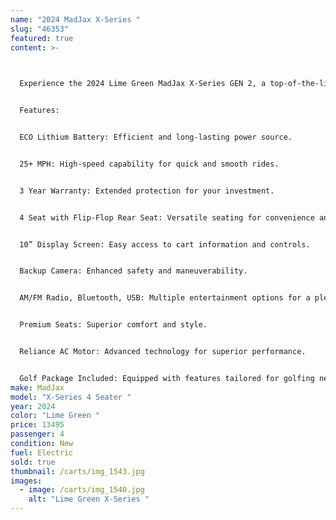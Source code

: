 ```yaml
---
name: "2024 MadJax X-Series "
slug: "46353"
featured: true
content: >-
  


  Experience the 2024 Lime Green MadJax X-Series GEN 2, a top-of-the-line golf cart designed for both performance and luxury. With a powerful ECO lithium battery and advanced features, this cart ensures a smooth and enjoyable ride at speeds over 25 mph.


  Features:


  ECO Lithium Battery: Efficient and long-lasting power source.


  25+ MPH: High-speed capability for quick and smooth rides.


  3 Year Warranty: Extended protection for your investment.


  4 Seat with Flip-Flop Rear Seat: Versatile seating for convenience and extra cargo space.


  10” Display Screen: Easy access to cart information and controls.


  Backup Camera: Enhanced safety and maneuverability.


  AM/FM Radio, Bluetooth, USB: Multiple entertainment options for a pleasant ride.


  Premium Seats: Superior comfort and style.


  Reliance AC Motor: Advanced technology for superior performance.


  Golf Package Included: Equipped with features tailored for golfing needs.
make: MadJax
model: "X-Series 4 Seater "
year: 2024
color: "Lime Green "
price: 13495
passenger: 4
condition: New
fuel: Electric
sold: true
thumbnail: /carts/img_1543.jpg
images:
  - image: /carts/img_1540.jpg
    alt: "Lime Green X-Series "
---
```

